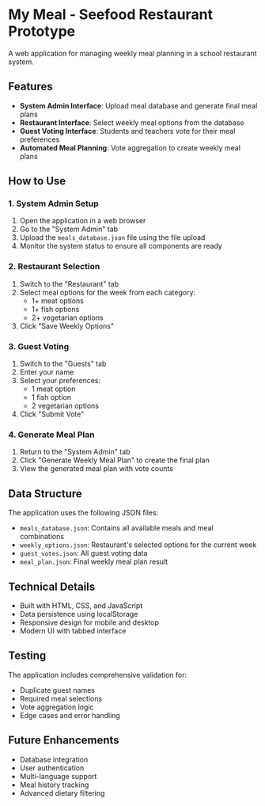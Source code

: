 # My Meal - Seefood Restaurant Prototype

A web application for managing weekly meal planning in a school restaurant system.

## Features

- **System Admin Interface**: Upload meal database and generate final meal plans
- **Restaurant Interface**: Select weekly meal options from the database
- **Guest Voting Interface**: Students and teachers vote for their meal preferences
- **Automated Meal Planning**: Vote aggregation to create weekly meal plans

## How to Use

### 1. System Admin Setup
1. Open the application in a web browser
2. Go to the "System Admin" tab
3. Upload the `meals_database.json` file using the file upload
4. Monitor the system status to ensure all components are ready

### 2. Restaurant Selection
1. Switch to the "Restaurant" tab
2. Select meal options for the week from each category:
   - 1+ meat options
   - 1+ fish options  
   - 2+ vegetarian options
3. Click "Save Weekly Options"

### 3. Guest Voting
1. Switch to the "Guests" tab
2. Enter your name
3. Select your preferences:
   - 1 meat option
   - 1 fish option
   - 2 vegetarian options
4. Click "Submit Vote"

### 4. Generate Meal Plan
1. Return to the "System Admin" tab
2. Click "Generate Weekly Meal Plan" to create the final plan
3. View the generated meal plan with vote counts

## Data Structure

The application uses the following JSON files:

- `meals_database.json`: Contains all available meals and meal combinations
- `weekly_options.json`: Restaurant's selected options for the current week
- `guest_votes.json`: All guest voting data
- `meal_plan.json`: Final weekly meal plan result

## Technical Details

- Built with HTML, CSS, and JavaScript
- Data persistence using localStorage
- Responsive design for mobile and desktop
- Modern UI with tabbed interface

## Testing

The application includes comprehensive validation for:
- Duplicate guest names
- Required meal selections
- Vote aggregation logic
- Edge cases and error handling

## Future Enhancements

- Database integration
- User authentication
- Multi-language support
- Meal history tracking
- Advanced dietary filtering

